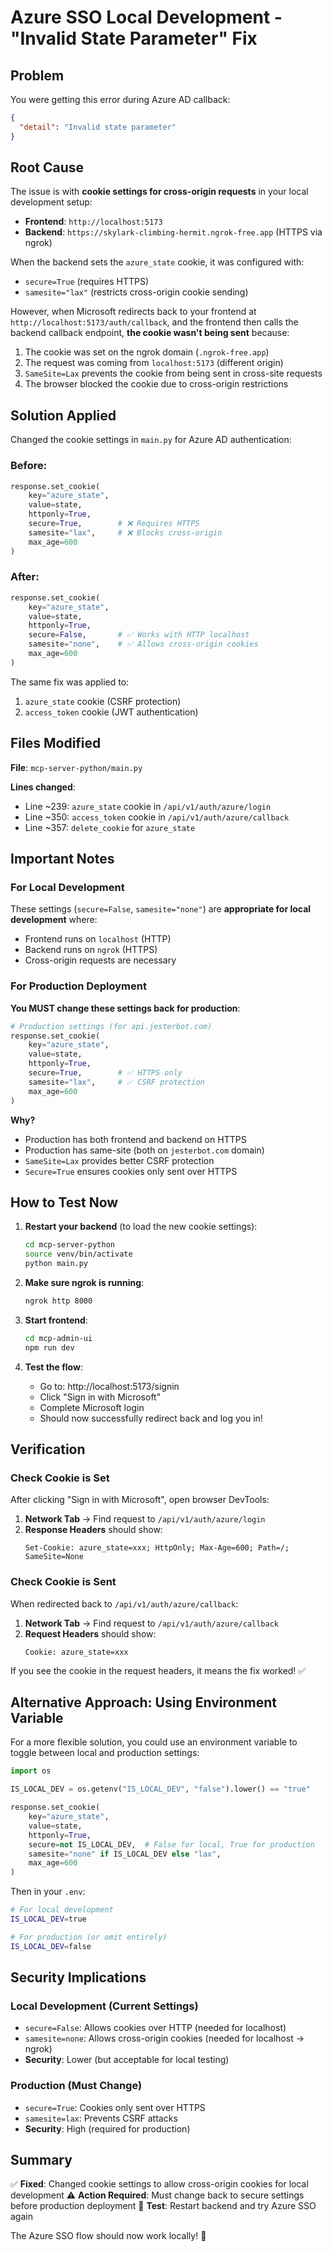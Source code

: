 # Azure SSO Local Development - "Invalid State Parameter" Fix

## Problem

You were getting this error during Azure AD callback:
```json
{
  "detail": "Invalid state parameter"
}
```

## Root Cause

The issue is with **cookie settings for cross-origin requests** in your local development setup:

- **Frontend**: `http://localhost:5173`
- **Backend**: `https://skylark-climbing-hermit.ngrok-free.app` (HTTPS via ngrok)

When the backend sets the `azure_state` cookie, it was configured with:
- `secure=True` (requires HTTPS)
- `samesite="lax"` (restricts cross-origin cookie sending)

However, when Microsoft redirects back to your frontend at `http://localhost:5173/auth/callback`, and the frontend then calls the backend callback endpoint, **the cookie wasn't being sent** because:

1. The cookie was set on the ngrok domain (`.ngrok-free.app`)
2. The request was coming from `localhost:5173` (different origin)
3. `SameSite=Lax` prevents the cookie from being sent in cross-site requests
4. The browser blocked the cookie due to cross-origin restrictions

## Solution Applied

Changed the cookie settings in `main.py` for Azure AD authentication:

### Before:
```python
response.set_cookie(
    key="azure_state",
    value=state,
    httponly=True,
    secure=True,        # ❌ Requires HTTPS
    samesite="lax",     # ❌ Blocks cross-origin
    max_age=600
)
```

### After:
```python
response.set_cookie(
    key="azure_state",
    value=state,
    httponly=True,
    secure=False,       # ✅ Works with HTTP localhost
    samesite="none",    # ✅ Allows cross-origin cookies
    max_age=600
)
```

The same fix was applied to:
1. `azure_state` cookie (CSRF protection)
2. `access_token` cookie (JWT authentication)

## Files Modified

**File**: `mcp-server-python/main.py`

**Lines changed**:
- Line ~239: `azure_state` cookie in `/api/v1/auth/azure/login`
- Line ~350: `access_token` cookie in `/api/v1/auth/azure/callback`
- Line ~357: `delete_cookie` for `azure_state`

## Important Notes

### For Local Development

These settings (`secure=False`, `samesite="none"`) are **appropriate for local development** where:
- Frontend runs on `localhost` (HTTP)
- Backend runs on `ngrok` (HTTPS)
- Cross-origin requests are necessary

### For Production Deployment

**You MUST change these settings back for production**:

```python
# Production settings (for api.jesterbot.com)
response.set_cookie(
    key="azure_state",
    value=state,
    httponly=True,
    secure=True,        # ✅ HTTPS only
    samesite="lax",     # ✅ CSRF protection
    max_age=600
)
```

**Why?**
- Production has both frontend and backend on HTTPS
- Production has same-site (both on `jesterbot.com` domain)
- `SameSite=Lax` provides better CSRF protection
- `Secure=True` ensures cookies only sent over HTTPS

## How to Test Now

1. **Restart your backend** (to load the new cookie settings):
   ```bash
   cd mcp-server-python
   source venv/bin/activate
   python main.py
   ```

2. **Make sure ngrok is running**:
   ```bash
   ngrok http 8000
   ```

3. **Start frontend**:
   ```bash
   cd mcp-admin-ui
   npm run dev
   ```

4. **Test the flow**:
   - Go to: http://localhost:5173/signin
   - Click "Sign in with Microsoft"
   - Complete Microsoft login
   - Should now successfully redirect back and log you in!

## Verification

### Check Cookie is Set

After clicking "Sign in with Microsoft", open browser DevTools:

1. **Network Tab** → Find request to `/api/v1/auth/azure/login`
2. **Response Headers** should show:
   ```
   Set-Cookie: azure_state=xxx; HttpOnly; Max-Age=600; Path=/; SameSite=None
   ```

### Check Cookie is Sent

When redirected back to `/api/v1/auth/azure/callback`:

1. **Network Tab** → Find request to `/api/v1/auth/azure/callback`
2. **Request Headers** should show:
   ```
   Cookie: azure_state=xxx
   ```

If you see the cookie in the request headers, it means the fix worked! ✅

## Alternative Approach: Using Environment Variable

For a more flexible solution, you could use an environment variable to toggle between local and production settings:

```python
import os

IS_LOCAL_DEV = os.getenv("IS_LOCAL_DEV", "false").lower() == "true"

response.set_cookie(
    key="azure_state",
    value=state,
    httponly=True,
    secure=not IS_LOCAL_DEV,  # False for local, True for production
    samesite="none" if IS_LOCAL_DEV else "lax",
    max_age=600
)
```

Then in your `.env`:
```bash
# For local development
IS_LOCAL_DEV=true

# For production (or omit entirely)
IS_LOCAL_DEV=false
```

## Security Implications

### Local Development (Current Settings)
- `secure=False`: Allows cookies over HTTP (needed for localhost)
- `samesite=none`: Allows cross-origin cookies (needed for localhost → ngrok)
- **Security**: Lower (but acceptable for local testing)

### Production (Must Change)
- `secure=True`: Cookies only sent over HTTPS
- `samesite=lax`: Prevents CSRF attacks
- **Security**: High (required for production)

## Summary

✅ **Fixed**: Changed cookie settings to allow cross-origin cookies for local development
⚠️ **Action Required**: Must change back to secure settings before production deployment
🧪 **Test**: Restart backend and try Azure SSO again

The Azure SSO flow should now work locally! 🚀
